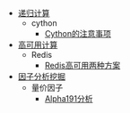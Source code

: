 * [递归计算](recursive_calc/readme.md)
	*  cython
		* [Cython的注意事项](recursive_calc/cython/Cython的注意事项.md)
* [高可用计算](arch_calc/readme.md)
	* Redis
		* [Redis高可用两种方案](arch_calc/redis/Redis高可用两种方案.md)
* [因子分析挖掘](factors_miner/readme.md)
	* 量价因子
		* [Alpha191分析](factors_miner/quantity_price/Alpha191分析.md)

